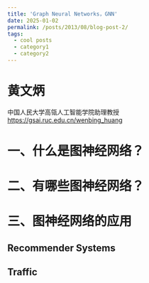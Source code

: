 ```yaml
---
title: 'Graph Neural Networks，GNN'
date: 2025-01-02
permalink: /posts/2013/08/blog-post-2/
tags:
  - cool posts
  - category1
  - category2
---
```


黄文炳
======
中国人民大学高瓴人工智能学院助理教授
https://gsai.ruc.edu.cn/wenbing_huang


一、什么是图神经网络？
======

二、有哪些图神经网络？
======

三、图神经网络的应用
======

Recommender Systems
------


Traffic
------
